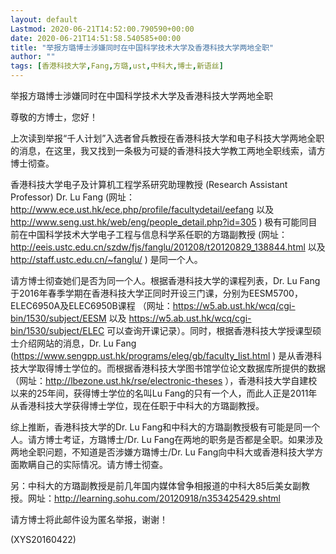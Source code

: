```yaml
---
layout: default
Lastmod: 2020-06-21T14:52:00.790590+00:00
date: 2020-06-21T14:51:58.540585+00:00
title: "举报方璐博士涉嫌同时在中国科学技术大学及香港科技大学两地全职"
author: ""
tags: [香港科技大学,Fang,方璐,ust,中科大,博士,新语丝]
---
```


举报方璐博士涉嫌同时在中国科学技术大学及香港科技大学两地全职

尊敬的方博士，您好！

上次读到举报“千人计划”入选者曾兵教授在香港科技大学和电子科技大学两地全职的消息，在这里，我又找到一条极为可疑的香港科技大学教工两地全职线索，请方博士彻查。

香港科技大学电子及计算机工程学系研究助理教授 (Research Assistant Professor) Dr. Lu Fang (网址：http://www.ece.ust.hk/ece.php/profile/facultydetail/eefang 以及 http://www.seng.ust.hk/web/eng/people_detail.php?id=305 ) 极有可能同目前在中国科学技术大学电子工程与信息科学系任职的方璐副教授 (网址：http://eeis.ustc.edu.cn/szdw/fjs/fanglu/201208/t20120829_138844.html 以及 http://staff.ustc.edu.cn/~fanglu/ ) 是同一个人。

请方博士彻查她们是否为同一个人。根据香港科技大学的课程列表，Dr. Lu Fang于2016年春季学期在香港科技大学正同时开设三门课，分别为EESM5700，ELEC6950A及ELEC6950B课程 （网址：https://w5.ab.ust.hk/wcq/cgi-bin/1530/subject/EESM 以及 https://w5.ab.ust.hk/wcq/cgi-bin/1530/subject/ELEC 可以查询开课记录）。同时，根据香港科技大学授课型硕士介绍网站的消息，Dr. Lu Fang (https://www.sengpp.ust.hk/programs/eleg/gb/faculty_list.html ) 是从香港科技大学取得博士学位的。而根据香港科技大学图书馆学位论文数据库所提供的数据（网址：http://lbezone.ust.hk/rse/electronic-theses ），香港科技大学自建校以来的25年间，获得博士学位的名叫Lu Fang的只有一个人，而此人正是2011年从香港科技大学获得博士学位，现在任职于中科大的方璐副教授。

综上推断，香港科技大学的Dr. Lu Fang和中科大的方璐副教授极有可能是同一个人。请方博士考证，方璐博士/Dr. Lu Fang在两地的职务是否都是全职。如果涉及两地全职问题，不知道是否涉嫌方璐博士/Dr. Lu Fang向中科大或香港科技大学方面欺瞒自己的实际情况。请方博士彻查。

另：中科大的方璐副教授是前几年国内媒体曾争相报道的中科大85后美女副教授。网址：http://learning.sohu.com/20120918/n353425429.shtml

请方博士将此邮件设为匿名举报，谢谢！

(XYS20160422)

